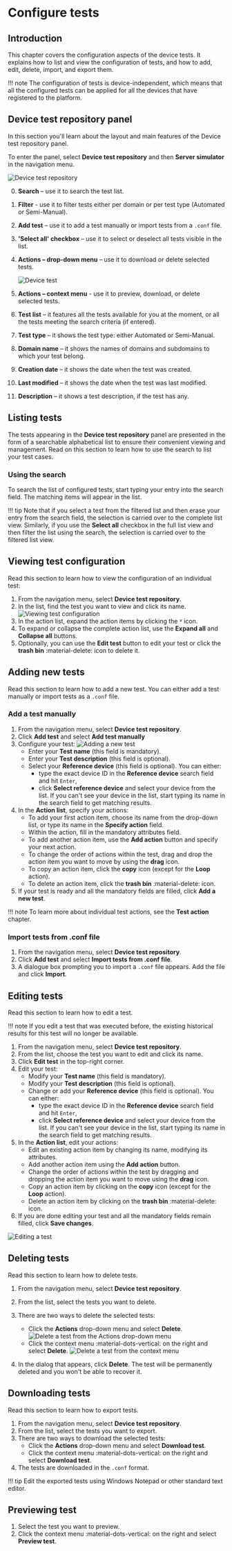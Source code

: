 # Configure tests

## Introduction

This chapter covers the configuration aspects of the device tests. It explains how to list and view the configuration of tests, and how to add, edit, delete, import, and export them.

!!! note
    The configuration of tests is device-independent, which means that all the configured tests can be applied for all the devices that have registered to the platform.

## Device test repository panel

In this section you'll learn about the layout and main features of the Device test repository panel.

To enter the panel, select **Device test repository** and then **Server simulator** in the navigation menu.

![Device test repository](images/interop1.png "Device test repository")


0. **Search** – use it to search the test list.
0. **Filter** - use it to filter tests either per domain or per test type (Automated or Semi-Manual).
0.	**Add test** – use it to add a test manually or import tests from a `.conf` file.
0.	**'Select all' checkbox** – use it to select or deselect all tests visible in the list.
0.	**Actions – drop-down menu** – use it to download or delete selected tests.

    ![Device test](images/interop-uir.png "Device test panel")

0.  **Actions – context menu** - use it to preview, download, or delete selected tests.
0.	**Test list** – it features all the tests available for you at the moment, or all the tests meeting the search criteria (if entered).
0. **Test type** – it shows the test type: either Automated or Semi-Manual.
0.	**Domain name** – it shows the names of domains and subdomains to which your test belong.
0.	**Creation date** – it shows the date when the test was created.
0.	**Last modified** – it shows the date when the test was last modified.
0. **Description** – it shows a test description, if the test has any.

##	Listing tests

The tests appearing in the **Device test repository** panel are presented in the form of a searchable alphabetical list to ensure their convenient viewing and management. Read on this section to learn how to use the search to list your test cases.

### Using the search

To search the list of configured tests, start typing your entry into the search field. The matching items will appear in the list.

!!! tip
    Note that if you select a test from the filtered list and then erase your entry from the search field, the selection is carried over to the complete list view. Similarly, if you use the **Select all** checkbox in the full list view and then filter the list using the search, the selection is carried over to the filtered list view.

##	Viewing test configuration

Read this section to learn how to view the configuration of an individual test:

1.	From the navigation menu, select **Device test repository**.
2.	In the list, find the test you want to view and click its name.
    ![Viewing test configuration](images/interop6.png "Viewing test configuration")
3.	In the action list, expand the action items by clicking the ˅ icon.
4.	To expand or collapse the complete action list, use the **Expand all** and **Collapse all** buttons.
5.	Optionally, you can use the **Edit test** button to edit your test or click the **trash bin** :material-delete: icon to delete it.

## Adding new tests

Read this section to learn how to add a new test. You can either add a test manually or import tests as a `.conf` file.

### Add a test manually

1.	From the navigation menu, select **Device test repository**.
2.	Click **Add test** and select **Add test manually**
3.	Configure your test:
    ![Adding a new test](images/interop3.png "Adding a new test")
    -	Enter your **Test name** (this field is mandatory).
    -	Enter your **Test description** (this field is optional).
    -	Select your **Reference device** (this field is optional). You can either:
         -	type the exact device ID in the **Reference device** search field and hit `Enter`,
         -	click **Select reference device** and select your device from the list. If you can't see your device in the list, start typing its name in the search field to get matching results.
4.	In the **Action list**, specify your actions:
    -	To add your first action item, choose its name from the drop-down list, or type its name in the **Specify action** field.
    -	Within the action, fill in the mandatory attributes field.
    -	To add another action item, use the **Add action** button and specify your next action.
    -	To change the order of actions within the test, drag and drop the action item you want to move by using the **drag** icon.
    -	To copy an action item, click the **copy** icon (except for the **Loop** action).
    -	To delete an action item, click the **trash bin** :material-delete: icon.
5.	If your test is ready and all the mandatory fields are filled, click **Add a new test**.

!!! note
    To learn more about individual test actions, see the **Test action** chapter.

### Import tests from .conf file

1.	From the navigation menu, select **Device test repository**.
2.	Click **Add test** and select **Import tests from .conf file**.
3.  A dialogue box prompting you to import a `.conf` file appears. Add the file and click **Import**.

## Editing tests

Read this section to learn how to edit a test.

!!! note
    If you edit a test that was executed before, the existing historical results for this test will no longer be available.  

1.	From the navigation menu, select **Device test repository**.
2.	From the list, choose the test you want to edit and click its name.
3.	Click **Edit test** in the top-right corner.
4.	Edit your test:
     -	Modify your **Test name** (this field is mandatory).
     -	Modify your **Test description** (this field is optional).
     -	Change or add your **Reference device** (this field is optional). You can either:
          -	type the exact device ID in the **Reference device** search field and hit `Enter`,
          -	click **Select reference device** and select your device from the list. If you can't see your device in the list, start typing its name in the search field to get matching results.
5.	In the **Action list**, edit your actions:
     -	Edit an existing action item by changing its name, modifying its attributes.
     -	Add another action item using the **Add action** button.
     -	Change the order of actions within the test by dragging and dropping the action item you want to move using the **drag** icon.
     -	Copy an action item by clicking on the **copy** icon (except for the **Loop** action).
     -	Delete an action item by clicking on the **trash bin** :material-delete: icon.
6.	If you are done editing your test and all the mandatory fields remain filled, click **Save changes**.

![Editing a test](images/image026.png "Editing a test")

## Deleting tests

Read this section to learn how to delete tests.

1.	From the navigation menu, select **Device test repository**.
2.	From the list, select the tests you want to delete.
3.	There are two ways to delete the selected tests:
    * Click the **Actions** drop-down menu and select **Delete**.
    ![Delete a test from the Actions drop-down menu](images/interop7.png "Delete a test from the Actions drop-down menu")
    * Click the context menu :material-dots-vertical: on the right and select **Delete**.
    ![Delete a test from the context menu](images/interop8.png "Delete a test from the context menu")

4. In the dialog that appears, click **Delete**. The test will be permanently deleted and you won't be able to recover it.

## Downloading tests

Read this section to learn how to export tests.

1.	From the navigation menu, select **Device test repository**.
2.	From the list, select the tests you want to export.
3.  There are two ways to download the selected tests:
    * Click the **Actions** drop-down menu and select **Download test**.
    * Click the context menu :material-dots-vertical: on the right and select **Download test**.
  3. The tests are downloaded in the ``.conf`` format.

!!! tip
    Edit the exported tests using Windows Notepad or other standard text editor.

## Previewing test

1. Select the test you want to preview.
2. Click the context menu :material-dots-vertical: on the right and select **Preview test**.
